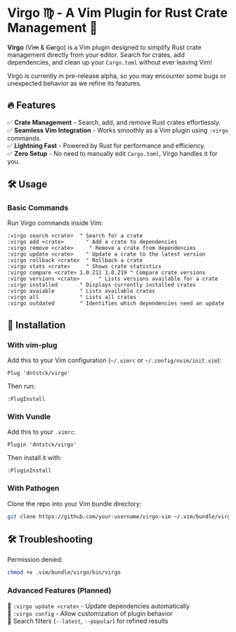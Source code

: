 # **Virgo ♍︎ - A Vim Plugin for Rust Crate Management 🦀**  

**Virgo** (Vi~~m~~ & ~~Ca~~rgo) is a Vim plugin designed to simplify Rust crate management directly from your editor. Search for crates, add dependencies, and clean up your `Cargo.toml` without ever leaving Vim! 

Virgo is currently in pre-release alpha, so you may encounter some bugs or unexpected behavior as we refine its features.

## 🔥 Features  
✅ **Crate Management** - Search, add, and remove Rust crates effortlessly.  
✅ **Seamless Vim Integration** - Works smoothly as a Vim plugin using `:virgo` commands.  
✅ **Lightning Fast** - Powered by Rust for performance and efficiency.  
✅ **Zero Setup** - No need to manually edit `Cargo.toml`, Virgo handles it for you.  

## 🛠️ Usage  

### **Basic Commands**  
Run Virgo commands inside Vim:  
```vim
:virgo search <crate>  " Search for a crate
:virgo add <crate>       " Add a crate to dependencies
:virgo remove <crate>     " Remove a crate from dependencies
:virgo update <crate>    " Update a crate to the latest version
:virgo rollback <crate>  " Rollback a crate
:virgo stats <crate>     " Shows crate statistics
:virgo compare <crate> 1.0.211 1.0.219 " Compare crate versions
:virgo versions <crate>      " Lists versions available for a crate
:virgo installed       " Displays currently installed crates
:virgo avaiable        " Lists available crates
:virgo all             " Lists all crates
:virgo outdated        " Identifies which dependencies need an update
```

## 🚀 Installation  

### **With vim-plug**  
Add this to your Vim configuration (`~/.vimrc` or `~/.config/nvim/init.vim`):  
```vim
Plug 'dntstck/virgo'
```
Then run:  
```vim
:PlugInstall
```

### **With Vundle**  
Add this to your `.vimrc`:  
```vim
Plugin 'dntstck/virgo'
```
Then install it with:  
```vim
:PluginInstall
```

### **With Pathogen**  
Clone the repo into your Vim bundle directory:  
```sh
git clone https://github.com/your-username/virgo-vim ~/.vim/bundle/virgo-vim
```

## 🛠️ Troubleshooting

Permission denied: 
```bash
chmod +x .vim/bundle/virgo/bin/virgo 
```

### **Advanced Features (Planned)**  
🔹 `:virgo update <crate>` - Update dependencies automatically  
🔹 `:virgo config` - Allow customization of plugin behavior  
🔹 Search filters (`--latest`, `--popular`) for refined results  

